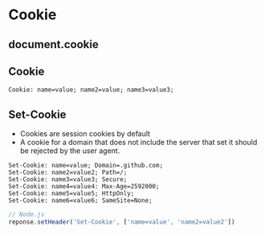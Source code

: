 # Cookie

## document.cookie

## Cookie

```http
Cookie: name=value; name2=value; name3=value3;
```

## Set-Cookie

-  Cookies are session cookies by default
-  A cookie for a domain that does not include the server that set it should be rejected by the user agent.

```http
Set-Cookie: name=value; Domain=.github.com;
Set-Cookie: name2=value2; Path=/;
Set-Cookie: name3=value3; Secure;
Set-Cookie: name4=value4: Max-Age=2592000;
Set-Cookie: name5=value5; HttpOnly;
Set-Cookie: name6=value6; SameSite=None;
```

```js
// Node.js
reponse.setHeader('Set-Cookie', ['name=value', 'name2=value2'])
```
